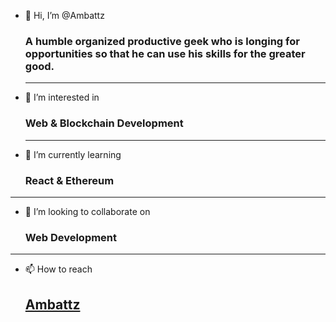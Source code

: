 - 👋 Hi, I’m @Ambattz 

  ### A humble organized productive geek who is longing for opportunities so that he can use his skills for the greater good.
  ---
- 👀 I’m interested in 
  
  ### **Web & Blockchain Development**
  ---
- 🌱 I’m currently learning
  
  ### **React & Ethereum**
---
- 💞️ I’m looking to collaborate on
  
  ### **Web Development**
---
- 📫 How to reach 

  [Ambattz](https://www.linkedin.com/in/ambattz/)
  ---

<!---
Ambattz/Ambattz is a ✨ special ✨ repository because its `README.md` (this file) appears on your GitHub profile.
You can click the Preview link to take a look at your changes.
--->
